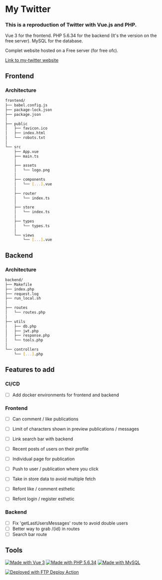 # My Twitter

### This is a reproduction of Twitter with Vue.js and PHP.

Vue 3 for the frontend.
PHP 5.6.34 for the backend (It's the version on the free server).
MySQL for the database.

Complet website hosted on a Free server (for free ofc).

[Link to my-twitter website](http://niels.ouvrard.free.fr/)

## Frontend

### Architecture

```sh
frontend/
├── babel.config.js
├── package-lock.json
├── package.json
│
├── public
│   ├── favicon.ico
│   ├── index.html
│   └── robots.txt
│
└── src
    ├── App.vue
    ├── main.ts
    │
    ├── assets
    │   └── logo.png
    │
    ├── components
    │   └── [...].vue
    │
    ├── router
    │   └── index.ts
    │
    ├── store
    │   └── index.ts
    │
    ├── types
    │   └── types.ts
    │
    └── views
        └── [...].vue
```

## Backend

### Architecture

```sh
backend/
├── Makefile
├── index.php
├── request.log
├── run_local.sh
│
├── routes
│   └── routes.php
│
├── utils
│   ├── db.php
│   ├── jwt.php
│   ├── response.php
│   └── tools.php
│
└── controllers
    └── [...].php
```

## Features to add

### CI/CD

- [ ] Add docker environments for frontend and backend

### Frontend

- [ ] Can comment / like publications
- [ ] Limit of characters shown in preview publications / messages
- [ ] Link search bar with backend
- [ ] Recent posts of users on their profile
- [ ] Individual page for publication
- [ ] Push to user / publication where you click
- [ ] Take in store data to avoid multiple fetch

- [ ] Refont like / comment esthetic
- [ ] Refont login / register esthetic

### Backend

- [ ] Fix 'getLastUsersMessages' route to avoid double users
- [ ] Better way to grab /{id} in routes
- [ ] Search bar route

## Tools

[![Made with Vue 3](https://img.shields.io/badge/Made%20with-Vue-42b883.svg)](https://vuejs.org/)
[![Made with PHP 5.6.34](https://img.shields.io/badge/Made%20with-PHP-777BB4.svg)](https://www.php.net/)
[![Made with MySQL](https://img.shields.io/badge/Made%20with-MySQL-4479A1.svg)](https://www.mysql.com/)

<!-- [![Documentation](https://img.shields.io/badge/Documentation-Yes-brightgreen.svg)](https://rclovis.github.io/R-Type-Documentation/) -->

[<img alt="Deployed with FTP Deploy Action" src="https://img.shields.io/badge/Deployed With-FTP DEPLOY ACTION-%3CCOLOR%3E?style=for-the-badge&color=2b9348">](https://github.com/SamKirkland/FTP-Deploy-Action)
